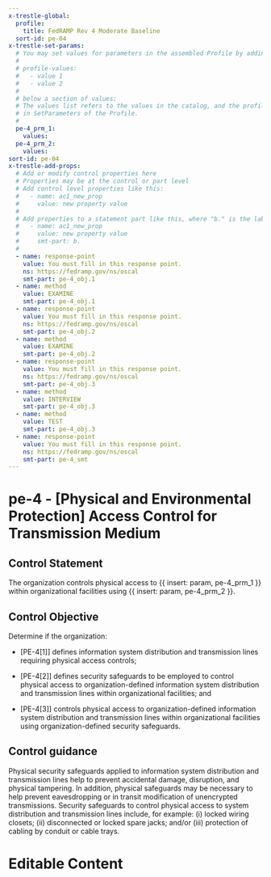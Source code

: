 ```yaml
---
x-trestle-global:
  profile:
    title: FedRAMP Rev 4 Moderate Baseline
  sort-id: pe-04
x-trestle-set-params:
  # You may set values for parameters in the assembled Profile by adding
  #
  # profile-values:
  #   - value 1
  #   - value 2
  #
  # below a section of values:
  # The values list refers to the values in the catalog, and the profile-values represent values
  # in SetParameters of the Profile.
  #
  pe-4_prm_1:
    values:
  pe-4_prm_2:
    values:
sort-id: pe-04
x-trestle-add-props:
  # Add or modify control properties here
  # Properties may be at the control or part level
  # Add control level properties like this:
  #   - name: ac1_new_prop
  #     value: new property value
  #
  # Add properties to a statement part like this, where "b." is the label of the target statement part
  #   - name: ac1_new_prop
  #     value: new property value
  #     smt-part: b.
  #
  - name: response-point
    value: You must fill in this response point.
    ns: https://fedramp.gov/ns/oscal
    smt-part: pe-4_obj.1
  - name: method
    value: EXAMINE
    smt-part: pe-4_obj.1
  - name: response-point
    value: You must fill in this response point.
    ns: https://fedramp.gov/ns/oscal
    smt-part: pe-4_obj.2
  - name: method
    value: EXAMINE
    smt-part: pe-4_obj.2
  - name: response-point
    value: You must fill in this response point.
    ns: https://fedramp.gov/ns/oscal
    smt-part: pe-4_obj.3
  - name: method
    value: INTERVIEW
    smt-part: pe-4_obj.3
  - name: method
    value: TEST
    smt-part: pe-4_obj.3
  - name: response-point
    value: You must fill in this response point.
    ns: https://fedramp.gov/ns/oscal
    smt-part: pe-4_smt
---
```


# pe-4 - \[Physical and Environmental Protection\] Access Control for Transmission Medium

## Control Statement

The organization controls physical access to {{ insert: param, pe-4_prm_1 }} within organizational facilities using {{ insert: param, pe-4_prm_2 }}.

## Control Objective

Determine if the organization:

- \[PE-4[1]\] defines information system distribution and transmission lines requiring physical access controls;

- \[PE-4[2]\] defines security safeguards to be employed to control physical access to organization-defined information system distribution and transmission lines within organizational facilities; and

- \[PE-4[3]\] controls physical access to organization-defined information system distribution and transmission lines within organizational facilities using organization-defined security safeguards.

## Control guidance

Physical security safeguards applied to information system distribution and transmission lines help to prevent accidental damage, disruption, and physical tampering. In addition, physical safeguards may be necessary to help prevent eavesdropping or in transit modification of unencrypted transmissions. Security safeguards to control physical access to system distribution and transmission lines include, for example: (i) locked wiring closets; (ii) disconnected or locked spare jacks; and/or (iii) protection of cabling by conduit or cable trays.

# Editable Content

<!-- Make additions and edits below -->
<!-- The above represents the contents of the control as received by the profile, prior to additions. -->
<!-- If the profile makes additions to the control, they will appear below. -->
<!-- The above markdown may not be edited but you may edit the content below, and/or introduce new additions to be made by the profile. -->
<!-- If there is a yaml header at the top, parameter values may be edited. Use --set-parameters to incorporate the changes during assembly. -->
<!-- The content here will then replace what is in the profile for this control, after running profile-assemble. -->
<!-- The added parts in the profile for this control are below.  You may edit them and/or add new ones. -->
<!-- Each addition must have a heading either of the form ## Control my_addition_name -->
<!-- or ## Part a. (where the a. refers to one of the control statement labels.) -->
<!-- "## Control" parts are new parts added after the statement part. -->
<!-- "## Part" parts are new parts added into the top-level statement part with that label. -->
<!-- Subparts may be added with nested hash levels of the form ### My Subpart Name -->
<!-- underneath the parent ## Control or ## Part being added -->
<!-- See https://ibm.github.io/compliance-trestle/tutorials/ssp_profile_catalog_authoring/ssp_profile_catalog_authoring for guidance. -->
